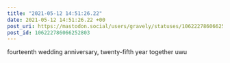 ```yaml
---
title: "2021-05-12 14:51:26.22"
date: 2021-05-12 14:51:26.22 +00
post_uri: https://mastodon.social/users/gravely/statuses/106222786066252803
post_id: 106222786066252803
---
```

fourteenth wedding anniversary, twenty-fifth year together uwu


